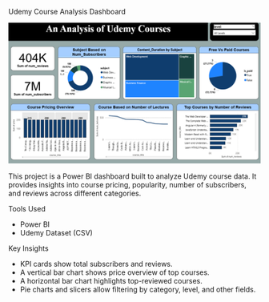 Udemy Course Analysis Dashboard

![Dashboard Screenshot](Udemy-Analysis-Screenshot.png)

This project is a Power BI dashboard built to analyze Udemy course data. It provides insights into course pricing, popularity, number of subscribers, and reviews across different categories.

Tools Used
- Power BI
- Udemy Dataset (CSV)

Key Insights
- KPI cards show total subscribers and reviews.
- A vertical bar chart shows price overview of top courses.
- A horizontal bar chart highlights top-reviewed courses.
- Pie charts and slicers allow filtering by category, level, and other fields.

